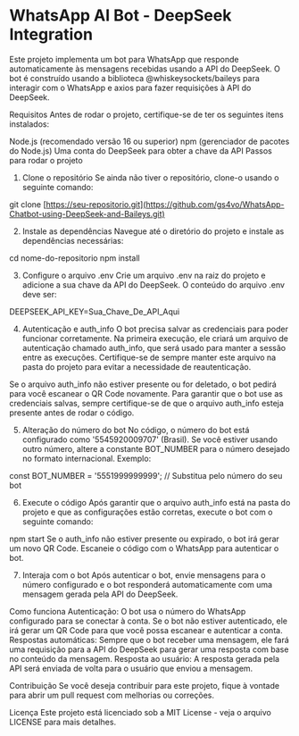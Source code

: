 # WhatsApp AI Bot - DeepSeek Integration
Este projeto implementa um bot para WhatsApp que responde automaticamente às mensagens recebidas usando a API do DeepSeek. O bot é construído usando a biblioteca @whiskeysockets/baileys para interagir com o WhatsApp e axios para fazer requisições à API do DeepSeek.

Requisitos
Antes de rodar o projeto, certifique-se de ter os seguintes itens instalados:

Node.js (recomendado versão 16 ou superior)
npm (gerenciador de pacotes do Node.js)
Uma conta do DeepSeek para obter a chave da API
Passos para rodar o projeto
1. Clone o repositório
Se ainda não tiver o repositório, clone-o usando o seguinte comando:

git clone [https://seu-repositorio.git](https://github.com/gs4vo/WhatsApp-Chatbot-using-DeepSeek-and-Baileys.git)

2. Instale as dependências
Navegue até o diretório do projeto e instale as dependências necessárias:

cd nome-do-repositorio
npm install

3. Configure o arquivo .env
Crie um arquivo .env na raiz do projeto e adicione a sua chave da API do DeepSeek. O conteúdo do arquivo .env deve ser:

DEEPSEEK_API_KEY=Sua_Chave_De_API_Aqui

4. Autenticação e auth_info
O bot precisa salvar as credenciais para poder funcionar corretamente. Na primeira execução, ele criará um arquivo de autenticação chamado auth_info, que será usado para manter a sessão entre as execuções. Certifique-se de sempre manter este arquivo na pasta do projeto para evitar a necessidade de reautenticação.

Se o arquivo auth_info não estiver presente ou for deletado, o bot pedirá para você escanear o QR Code novamente. Para garantir que o bot use as credenciais salvas, sempre certifique-se de que o arquivo auth_info esteja presente antes de rodar o código.

5. Alteração do número do bot
No código, o número do bot está configurado como '5545920009707' (Brasil). Se você estiver usando outro número, altere a constante BOT_NUMBER para o número desejado no formato internacional. Exemplo:

const BOT_NUMBER = '5551999999999'; // Substitua pelo número do seu bot

6. Execute o código
Após garantir que o arquivo auth_info está na pasta do projeto e que as configurações estão corretas, execute o bot com o seguinte comando:

npm start
Se o auth_info não estiver presente ou expirado, o bot irá gerar um novo QR Code. Escaneie o código com o WhatsApp para autenticar o bot.

7. Interaja com o bot
Após autenticar o bot, envie mensagens para o número configurado e o bot responderá automaticamente com uma mensagem gerada pela API do DeepSeek.

Como funciona
Autenticação: O bot usa o número do WhatsApp configurado para se conectar à conta. Se o bot não estiver autenticado, ele irá gerar um QR Code para que você possa escanear e autenticar a conta.
Respostas automáticas: Sempre que o bot receber uma mensagem, ele fará uma requisição para a API do DeepSeek para gerar uma resposta com base no conteúdo da mensagem.
Resposta ao usuário: A resposta gerada pela API será enviada de volta para o usuário que enviou a mensagem.

Contribuição
Se você deseja contribuir para este projeto, fique à vontade para abrir um pull request com melhorias ou correções.

Licença
Este projeto está licenciado sob a MIT License - veja o arquivo LICENSE para mais detalhes.
